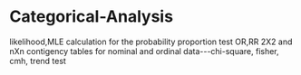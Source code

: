 # Categorical-Analysis

likelihood,MLE calculation for the probability
proportion test
OR,RR
2X2 and nXn contigency tables for nominal and ordinal data---chi-square, fisher, cmh, trend test 

